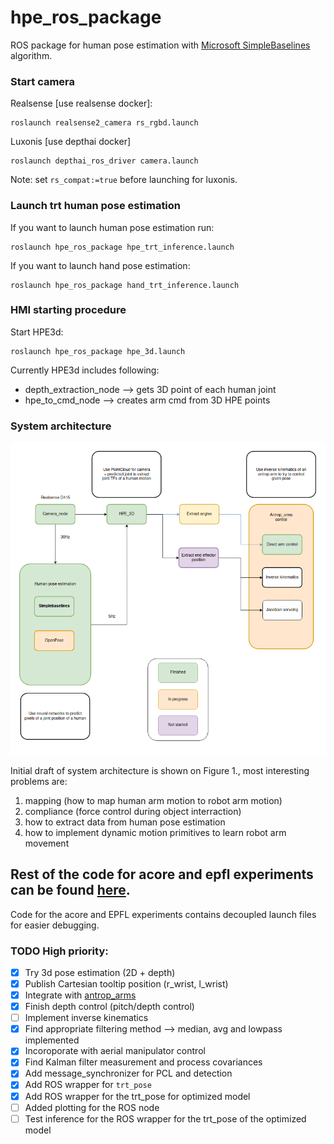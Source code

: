 # hpe_ros_package


ROS package for human pose estimation with [Microsoft SimpleBaselines](https://github.com/microsoft/human-pose-estimation.pytorch) algorithm.


### Start camera

Realsense [use realsense docker]: 
```
roslaunch realsense2_camera rs_rgbd.launch 
```

Luxonis [use depthai docker] 
```
roslaunch depthai_ros_driver camera.launch 
```

Note: set `rs_compat:=true` before launching for luxonis. 

### Launch trt human pose estimation 

If you want to launch human pose estimation run: 
```
roslaunch hpe_ros_package hpe_trt_inference.launch 
```

If you want to launch hand pose estimation:
```
roslaunch hpe_ros_package hand_trt_inference.launch 
```

### HMI starting procedure 

Start HPE3d: 
``` 
roslaunch hpe_ros_package hpe_3d.launch
```

Currently HPE3d includes following: 
 * depth_extraction_node --> gets 3D point of each human joint 
 * hpe_to_cmd_node --> creates arm cmd from 3D HPE points

### System architecture 

![Figure 1.](./docs/system_arch.png)

Initial draft of system architecture is shown on Figure 1., most
interesting problems are: 
 1. mapping (how to map human arm motion to robot arm motion) 
 2. compliance (force control during object interraction) 
 3. how to extract data from human pose estimation 
 4. how to implement dynamic motion primitives to learn robot arm movement


## Rest of the code for acore and epfl experiments can be found [here](https://github.com/fzoric8/hpe_ros_package). 

Code for the acore and EPFL experiments contains decoupled launch files for easier debugging. 


### TODO High priority: 

 - [x] Try 3d pose estimation (2D + depth)
 - [x] Publish Cartesian tooltip position (r_wrist, l_wrist) 
 - [x] Integrate with [antrop_arms](https://github.com/larics/antrop_arms_ros)
 - [x] Finish depth control (pitch/depth control)
 - [ ] Implement inverse kinematics 
 - [x] Find appropriate filtering method --> median, avg and lowpass implemented 
 - [x] Incoroporate with aerial manipulator control 
 - [x] Find Kalman filter measurement and process covariances  
 - [x] Add message_synchronizer for PCL and detection
 - [x] Add ROS wrapper for `trt_pose` 
 - [x] Add ROS wrapper for the trt_pose for optimized model
 - [ ] Added plotting for the ROS node
 - [ ] Test inference for the ROS wrapper for the trt_pose of the optimized model 
